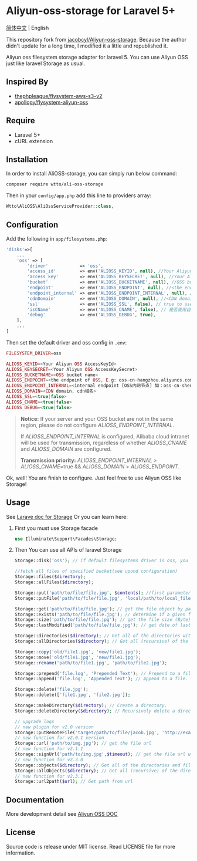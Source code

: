 # Aliyun-oss-storage for Laravel 5+

[简体中文](./readme.md) | English

This repository fork from [jacobcyl/Aliyun-oss-storage](https://github.com/jacobcyl/Aliyun-oss-storage).
Because the author didn't update for a long time, I modified it a little and republished it.

Aliyun oss filesystem storage adapter for laravel 5. You can use Aliyun OSS just like laravel Storage as usual.

## Inspired By

- [thephpleague/flysystem-aws-s3-v2](https://github.com/thephpleague/flysystem-aws-s3-v2)
- [apollopy/flysystem-aliyun-oss](https://github.com/apollopy/flysystem-aliyun-oss)

## Require

- Laravel 5+
- cURL extension

## Installation

In order to install AliOSS-storage, you can simply run below command:

```bash
composer require wtto/ali-oss-storage
```

Then in your `config/app.php` add this line to providers array:

```php
Wtto\AliOSS\AliOssServiceProvider::class,
```

## Configuration

Add the following in `app/filesystems.php`:

```php
'disks'=>[
    ...
    'oss' => [
        'driver'            => 'oss',
        'access_id'         => env('ALIOSS_KEYID', null), //Your Aliyun OSS AccessKeyId
        'access_key'        => env('ALIOSS_KEYSECRET', null), //Your Aliyun OSS AccessKeySecret
        'bucket'            => env('ALIOSS_BUCKETNAME', null), //OSS bucket name
        'endpoint'          => env('ALIOSS_ENDPOINT', null), //<the endpoint of OSS, E.g: oss-cn-hangzhou.aliyuncs.com | custom domain, E.g:img.abc.com> OSS 外网节点或自定义外部域名
        'endpoint_internal' => env('ALIOSS_ENDPOINT_INTERNAL', null), //<internal endpoint [OSS内网节点] 如：oss-cn-shenzhen-internal.aliyuncs.com> v2.0.4 新增配置属性，如果为空，则默认使用 endpoint 配置(由于内网上传有点小问题未解决，请大家暂时不要使用内网节点上传，正在与阿里技术沟通中)
        'cdnDomain'         => env('ALIOSS_DOMAIN', null), //<CDN domain, cdn域名> 如果isCName为true, getUrl会判断cdnDomain是否设定来决定返回的url，如果cdnDomain未设置，则使用endpoint来生成url，否则使用cdn
        'ssl'               => env('ALIOSS_SSL', false), // true to use 'https://' and false to use 'http://'. default is false,
        'isCName'           => env('ALIOSS_CNAME', false), // 是否使用自定义域名,true: 则Storage.url()会使用自定义的cdn或域名生成文件url， false: 则使用外部节点生成url
        'debug'             => env('ALIOSS_DEBUG', true),
    ],
    ...
]
```

Then set the default driver and oss config in `.env`:

```php
FILESYSTEM_DRIVER=oss

ALIOSS_KEYID=<Your Aliyun OSS AccessKeyId>
ALIOSS_KEYSECRET=<Your Aliyun OSS AccessKeySecret>
ALIOSS_BUCKETNAME=<OSS bucket name>
ALIOSS_ENDPOINT=<the endpoint of OSS, E.g: oss-cn-hangzhou.aliyuncs.com | custom domain, E.g:img.abc.com>
ALIOSS_ENDPOINT_INTERNAL=<internal endpoint [OSS内网节点] 如：oss-cn-shenzhen-internal.aliyuncs.com>
ALIOSS_DOMAIN=<CDN domain, cdn域名>
ALIOSS_SSL=<true|false>
ALIOSS_CNAME=<true|false>
ALIOSS_DEBUG=<true|false>
```

> **Notice:** If your server and your OSS bucket are not in the same region, please do not configure _ALIOSS_ENDPOINT_INTERNAL_.
>
> If _ALIOSS_ENDPOINT_INTERNAL_ is configured, Alibaba cloud intranet will be used for transmission, regardless of whether _ALIOSS_CNAME_ and _ALIOSS_DOMAIN_ are configured.
>
> **Transmission priority:** _ALIOSS_ENDPOINT_INTERNAL_ > _ALIOSS_CNAME_=true && _ALIOSS_DOMAIN_ > _ALIOSS_ENDPOINT_.

Ok, well! You are finish to configure. Just feel free to use Aliyun OSS like Storage!

## Usage

See [Larave doc for Storage](https://laravel.com/docs/5.5/filesystem#custom-filesystems)
Or you can learn here:

1. First you must use Storage facade

   ```php
   use Illuminate\Support\Facades\Storage;
   ```

2. Then You can use all APIs of laravel Storage

   ```php
   Storage::disk('oss'); // if default filesystems driver is oss, you can skip this step

   //fetch all files of specified bucket(see upond configuration)
   Storage::files($directory);
   Storage::allFiles($directory);

   Storage::put('path/to/file/file.jpg', $contents); //first parameter is the target file path, second paramter is file content
   Storage::putFile('path/to/file/file.jpg', 'local/path/to/local_file.jpg'); // upload file from local path

   Storage::get('path/to/file/file.jpg'); // get the file object by path
   Storage::exists('path/to/file/file.jpg'); // determine if a given file exists on the storage(OSS)
   Storage::size('path/to/file/file.jpg'); // get the file size (Byte)
   Storage::lastModified('path/to/file/file.jpg'); // get date of last modification

   Storage::directories($directory); // Get all of the directories within a given directory
   Storage::allDirectories($directory); // Get all (recursive) of the directories within a given directory

   Storage::copy('old/file1.jpg', 'new/file1.jpg');
   Storage::move('old/file1.jpg', 'new/file1.jpg');
   Storage::rename('path/to/file1.jpg', 'path/to/file2.jpg');

   Storage::prepend('file.log', 'Prepended Text'); // Prepend to a file.
   Storage::append('file.log', 'Appended Text'); // Append to a file.

   Storage::delete('file.jpg');
   Storage::delete(['file1.jpg', 'file2.jpg']);

   Storage::makeDirectory($directory); // Create a directory.
   Storage::deleteDirectory($directory); // Recursively delete a directory.It will delete all files within a given directory, SO Use with caution please.

   // upgrade logs
   // new plugin for v2.0 version
   Storage::putRemoteFile('target/path/to/file/jacob.jpg', 'http://example.com/jacob.jpg'); //upload remote file to storage by remote url
   // new function for v2.0.1 version
   Storage::url('path/to/img.jpg'); // get the file url
   // new function for v2.1.1
   Storage::signUrl('path/to/img.jpg',$timeout); // get the file url with signature,default timeout = 3600
   // new function for v2.3.0
   Storage::objects($directory); // Get all of the directories and files within a given directory
   Storage::allObjects($directory); // Get all (recursive) of the directories and files within a given directory
   // new function for v2.3.1
   Storage::url2path($url); // Get path from url
   ```

## Documentation

More development detail see [Aliyun OSS DOC](https://help.aliyun.com/document_detail/32099.html?spm=5176.doc31981.6.335.eqQ9dM)

## License

Source code is release under MIT license. Read LICENSE file for more information.
